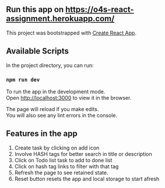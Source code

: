 ## Run this app on https://o4s-react-assignment.herokuapp.com/
This project was bootstrapped with [Create React App](https://github.com/facebook/create-react-app).

## Available Scripts

In the project directory, you can run:

### `npm run dev`

To run the app in the development mode.<br />
Open [http://localhost:3000](http://localhost:3000) to view it in the browser.

The page will reload if you make edits.<br />
You will also see any lint errors in the console.

## Features in the app

1. Create task by clicking on add icon
2. Involve HASH tags for better search in title or description
3. Click on Todo list task to add to done list
4. Click on hash tag links to filter with that tag
5. Refresh the page to see retained state.
6. Reset button resets the app and local storage to start afresh
